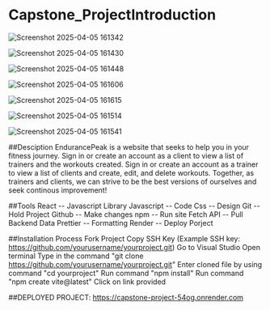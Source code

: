 # Capstone_ProjectIntroduction

![Screenshot 2025-04-05 161342](https://github.com/user-attachments/assets/69862236-7454-4ab0-8fde-d83d2933b981)

![Screenshot 2025-04-05 161430](https://github.com/user-attachments/assets/995efd7c-4128-40da-ab54-51322506246c)

![Screenshot 2025-04-05 161448](https://github.com/user-attachments/assets/1ad096d7-9e5a-4858-928f-10bfe345c50e)

![Screenshot 2025-04-05 161606](https://github.com/user-attachments/assets/f43fbfc9-ea70-4f2c-8646-84564c5e38f9)

![Screenshot 2025-04-05 161615](https://github.com/user-attachments/assets/22156745-da9a-4ee3-b202-540ef28581a1)

![Screenshot 2025-04-05 161514](https://github.com/user-attachments/assets/6428eaeb-028b-4038-85ab-6849654259be)

![Screenshot 2025-04-05 161541](https://github.com/user-attachments/assets/2baed0c4-67bb-4087-be3e-160601a5848b)

##Desciption
EndurancePeak is a website that seeks to help you in your fitness journey. Sign in or create an account as a client to view a list of trainers and the workouts created. Sign in or create an account as a trainer to view a list of clients and create, edit, and delete workouts. Together, as trainers and clients, we can strive to be the best versions of ourselves and seek continous improvement!


##Tools
React -- Javascript Library
Javascript -- Code
Css -- Design
Git -- Hold Project
Github -- Make changes
npm -- Run site
Fetch API -- Pull Backend Data
Prettier -- Formatting
Render -- Deploy Porject

##Installation Process
Fork Project
Copy SSH Key (Example SSH key: https://github.com/yourusername/yourproject.git)
Go to Visual Studio
Open terminal
Type in the command "git clone https://github.com/yourusername/yourproject.git"
Enter cloned file by using command "cd yourproject"
Run command "npm install"
Run command "npm create vite@latest"
Click on link provided

##DEPLOYED PROJECT:
https://capstone-project-54og.onrender.com
